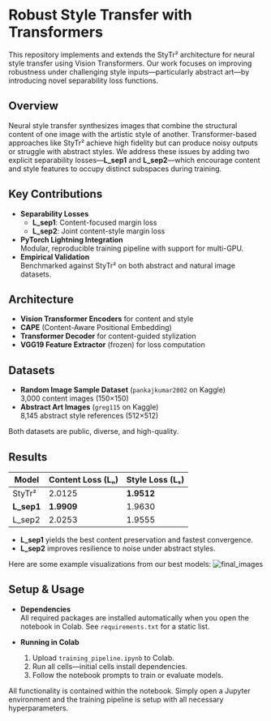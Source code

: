 # Robust Style Transfer with Transformers

This repository implements and extends the StyTr² architecture for neural style transfer using Vision Transformers. Our work focuses on improving robustness under challenging style inputs—particularly abstract art—by introducing novel separability loss functions.

## Overview

Neural style transfer synthesizes images that combine the structural content of one image with the artistic style of another. Transformer-based approaches like StyTr² achieve high fidelity but can produce noisy outputs or struggle with abstract styles. We address these issues by adding two explicit separability losses—**L_sep1** and **L_sep2**—which encourage content and style features to occupy distinct subspaces during training.

## Key Contributions

- **Separability Losses**  
  - **L_sep1**: Content-focused margin loss  
  - **L_sep2**: Joint content-style margin loss  
- **PyTorch Lightning Integration**  
  Modular, reproducible training pipeline with support for multi-GPU.  
- **Empirical Validation**  
  Benchmarked against StyTr² on both abstract and natural image datasets.

## Architecture

- **Vision Transformer Encoders** for content and style  
- **CAPE** (Content-Aware Positional Embedding)  
- **Transformer Decoder** for content-guided stylization  
- **VGG19 Feature Extractor** (frozen) for loss computation

## Datasets

- **Random Image Sample Dataset** (`pankajkumar2002` on Kaggle)  
  3,000 content images (150×150)  
- **Abstract Art Images** (`greg115` on Kaggle)  
  8,145 abstract style references (512×512)  

Both datasets are public, diverse, and high-quality.

## Results

| Model           | Content Loss (Lₙ) | Style Loss (Lₛ) |
|-----------------|-------------------|-----------------|
| StyTr²          | 2.0125            | **1.9512**      |
| **L_sep1**      | **1.9909**        | 1.9630          |
| L_sep2          | 2.0253            | 1.9555          |

- **L_sep1** yields the best content preservation and fastest convergence.  
- **L_sep2** improves resilience to noise under abstract styles.

Here are some example visualizations from our best models:
![final_images](https://github.com/user-attachments/assets/02809a12-d17a-420f-85f6-8d110bf05f3f)


## Setup & Usage

- **Dependencies**  
  All required packages are installed automatically when you open the notebook in Colab. See `requirements.txt` for a static list.

- **Running in Colab**  
  1. Upload `training_pipeline.ipynb` to Colab.  
  2. Run all cells—initial cells install dependencies.  
  3. Follow the notebook prompts to train or evaluate models.

All functionality is contained within the notebook. Simply open a Jupyter environment and the training pipeline is setup with all necessary hyperparameters.

